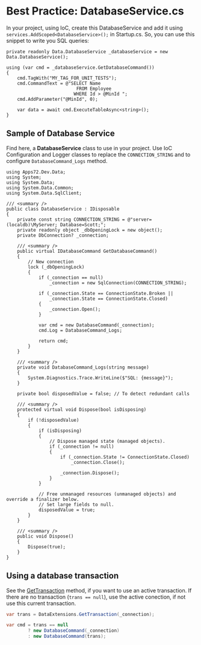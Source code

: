 # Best Practice: DatabaseService.cs

In your project, using IoC, create this DatabaseService and add it using `services.AddScoped<DatabaseService>();` in Startup.cs.
So, you can use this snippet to write you SQL queries:

```CSharp
private readonly Data.DatabaseService _databaseService = new Data.DatabaseService();

using (var cmd = _databaseService.GetDatabaseCommand())
{
    cmd.TagWith("MY_TAG_FOR_UNIT_TESTS");
    cmd.CommandText = @"SELECT Name
						  FROM Employee
                         WHERE Id > @MinId ";
    cmd.AddParameter("@MinId", 0);

    var data = await cmd.ExecuteTableAsync<string>();
}
```

## Sample of Database Service

Find here, a **DatabaseService** class to use in your project.
Use IoC Configuration and Logger classes to replace the `CONNECTION_STRING` and to configure `DatabaseCommand_Logs` method.

```CSharp
using Apps72.Dev.Data;
using System;
using System.Data;
using System.Data.Common;
using System.Data.SqlClient;

/// <summary />
public class DatabaseService : IDisposable
{
    private const string CONNECTION_STRING = @"server=(localdb)\MyServer; Database=Scott;";
    private readonly object _dbOpeningLock = new object();
    private DbConnection? _connection;

    /// <summary />
    public virtual IDatabaseCommand GetDatabaseCommand()
    {
        // New connection
        lock (_dbOpeningLock)
        {
            if (_connection == null)
                _connection = new SqlConnection(CONNECTION_STRING);

            if (_connection.State == ConnectionState.Broken ||
                _connection.State == ConnectionState.Closed)
            {
                _connection.Open();
            }

            var cmd = new DatabaseCommand(_connection);
            cmd.Log = DatabaseCommand_Logs;

            return cmd;
        }
    }

    /// <summary />
    private void DatabaseCommand_Logs(string message)
    {
        System.Diagnostics.Trace.WriteLine($"SQL: {message}");
    }

    private bool disposedValue = false; // To detect redundant calls

    /// <summary />
    protected virtual void Dispose(bool isDisposing)
    {
        if (!disposedValue)
        {
            if (isDisposing)
            {
                // Dispose managed state (managed objects).
                if (_connection != null)
                {
                    if (_connection.State != ConnectionState.Closed)
                        _connection.Close();

                    _connection.Dispose();
                }
            }

            // Free unmanaged resources (unmanaged objects) and override a finalizer below.
            // Set large fields to null.
            disposedValue = true;
        }
    }

    /// <summary />
    public void Dispose()
    {
        Dispose(true);
    }
}
```

## Using a database transaction

See the [GetTransaction](databaseservice.md) method, if you want to use an active transaction.
If there are no transaction (`trans == null`), use the active conection, if not use this current transaction.

```csharp
var trans = DataExtensions.GetTransaction(_connection);

var cmd = trans == null
        ? new DatabaseCommand(_connection)
        : new DatabaseCommand(trans);
```